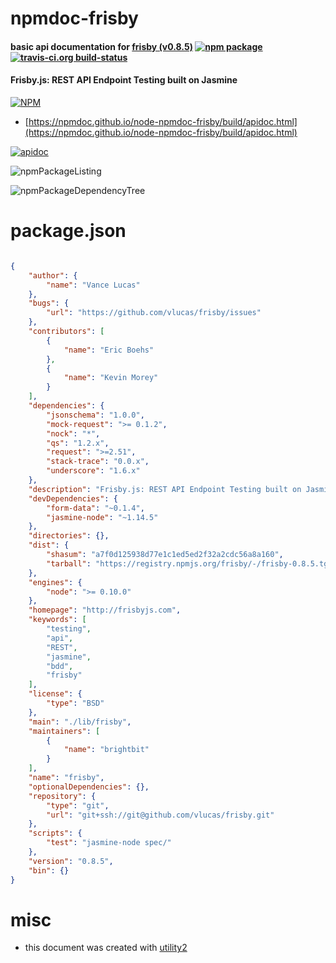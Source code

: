 # npmdoc-frisby

#### basic api documentation for  [frisby (v0.8.5)](http://frisbyjs.com)  [![npm package](https://img.shields.io/npm/v/npmdoc-frisby.svg?style=flat-square)](https://www.npmjs.org/package/npmdoc-frisby) [![travis-ci.org build-status](https://api.travis-ci.org/npmdoc/node-npmdoc-frisby.svg)](https://travis-ci.org/npmdoc/node-npmdoc-frisby)

#### Frisby.js: REST API Endpoint Testing built on Jasmine

[![NPM](https://nodei.co/npm/frisby.png?downloads=true&downloadRank=true&stars=true)](https://www.npmjs.com/package/frisby)

- [https://npmdoc.github.io/node-npmdoc-frisby/build/apidoc.html](https://npmdoc.github.io/node-npmdoc-frisby/build/apidoc.html)

[![apidoc](https://npmdoc.github.io/node-npmdoc-frisby/build/screenCapture.buildCi.browser.%252Ftmp%252Fbuild%252Fapidoc.html.png)](https://npmdoc.github.io/node-npmdoc-frisby/build/apidoc.html)

![npmPackageListing](https://npmdoc.github.io/node-npmdoc-frisby/build/screenCapture.npmPackageListing.svg)

![npmPackageDependencyTree](https://npmdoc.github.io/node-npmdoc-frisby/build/screenCapture.npmPackageDependencyTree.svg)



# package.json

```json

{
    "author": {
        "name": "Vance Lucas"
    },
    "bugs": {
        "url": "https://github.com/vlucas/frisby/issues"
    },
    "contributors": [
        {
            "name": "Eric Boehs"
        },
        {
            "name": "Kevin Morey"
        }
    ],
    "dependencies": {
        "jsonschema": "1.0.0",
        "mock-request": ">= 0.1.2",
        "nock": "*",
        "qs": "1.2.x",
        "request": ">=2.51",
        "stack-trace": "0.0.x",
        "underscore": "1.6.x"
    },
    "description": "Frisby.js: REST API Endpoint Testing built on Jasmine",
    "devDependencies": {
        "form-data": "~0.1.4",
        "jasmine-node": "~1.14.5"
    },
    "directories": {},
    "dist": {
        "shasum": "a7f0d125938d77e1c1ed5ed2f32a2cdc56a8a160",
        "tarball": "https://registry.npmjs.org/frisby/-/frisby-0.8.5.tgz"
    },
    "engines": {
        "node": ">= 0.10.0"
    },
    "homepage": "http://frisbyjs.com",
    "keywords": [
        "testing",
        "api",
        "REST",
        "jasmine",
        "bdd",
        "frisby"
    ],
    "license": {
        "type": "BSD"
    },
    "main": "./lib/frisby",
    "maintainers": [
        {
            "name": "brightbit"
        }
    ],
    "name": "frisby",
    "optionalDependencies": {},
    "repository": {
        "type": "git",
        "url": "git+ssh://git@github.com/vlucas/frisby.git"
    },
    "scripts": {
        "test": "jasmine-node spec/"
    },
    "version": "0.8.5",
    "bin": {}
}
```



# misc
- this document was created with [utility2](https://github.com/kaizhu256/node-utility2)
